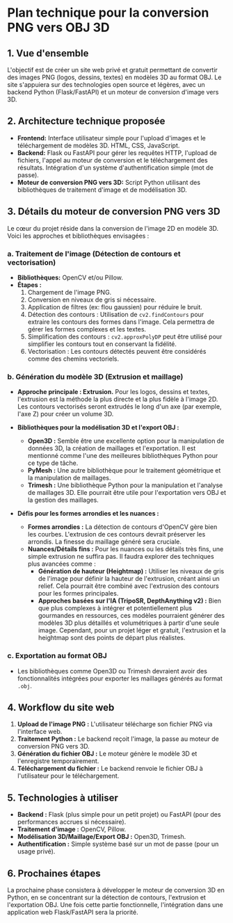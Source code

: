 # Plan technique pour la conversion PNG vers OBJ 3D

## 1. Vue d'ensemble

L'objectif est de créer un site web privé et gratuit permettant de convertir des images PNG (logos, dessins, textes) en modèles 3D au format OBJ. Le site s'appuiera sur des technologies open source et légères, avec un backend Python (Flask/FastAPI) et un moteur de conversion d'image vers 3D.

## 2. Architecture technique proposée

*   **Frontend:** Interface utilisateur simple pour l'upload d'images et le téléchargement de modèles 3D. HTML, CSS, JavaScript.
*   **Backend:** Flask ou FastAPI pour gérer les requêtes HTTP, l'upload de fichiers, l'appel au moteur de conversion et le téléchargement des résultats. Intégration d'un système d'authentification simple (mot de passe).
*   **Moteur de conversion PNG vers 3D:** Script Python utilisant des bibliothèques de traitement d'image et de modélisation 3D.

## 3. Détails du moteur de conversion PNG vers 3D

Le cœur du projet réside dans la conversion de l'image 2D en modèle 3D. Voici les approches et bibliothèques envisagées :

### a. Traitement de l'image (Détection de contours et vectorisation)

*   **Bibliothèques:** OpenCV et/ou Pillow.
*   **Étapes :**
    1.  Chargement de l'image PNG.
    2.  Conversion en niveaux de gris si nécessaire.
    3.  Application de filtres (ex: flou gaussien) pour réduire le bruit.
    4.  Détection des contours : Utilisation de `cv2.findContours` pour extraire les contours des formes dans l'image. Cela permettra de gérer les formes complexes et les textes.
    5.  Simplification des contours : `cv2.approxPolyDP` peut être utilisé pour simplifier les contours tout en conservant la fidélité.
    6.  Vectorisation : Les contours détectés peuvent être considérés comme des chemins vectoriels.

### b. Génération du modèle 3D (Extrusion et maillage)

*   **Approche principale : Extrusion.** Pour les logos, dessins et textes, l'extrusion est la méthode la plus directe et la plus fidèle à l'image 2D. Les contours vectorisés seront extrudés le long d'un axe (par exemple, l'axe Z) pour créer un volume 3D.
*   **Bibliothèques pour la modélisation 3D et l'export OBJ :**
    *   **Open3D :** Semble être une excellente option pour la manipulation de données 3D, la création de maillages et l'exportation. Il est mentionné comme l'une des meilleures bibliothèques Python pour ce type de tâche.
    *   **PyMesh :** Une autre bibliothèque pour le traitement géométrique et la manipulation de maillages.
    *   **Trimesh :** Une bibliothèque Python pour la manipulation et l'analyse de maillages 3D. Elle pourrait être utile pour l'exportation vers OBJ et la gestion des maillages.

*   **Défis pour les formes arrondies et les nuances :**
    *   **Formes arrondies :** La détection de contours d'OpenCV gère bien les courbes. L'extrusion de ces contours devrait préserver les arrondis. La finesse du maillage généré sera cruciale.
    *   **Nuances/Détails fins :** Pour les nuances ou les détails très fins, une simple extrusion ne suffira pas. Il faudra explorer des techniques plus avancées comme :
        *   **Génération de hauteur (Heightmap) :** Utiliser les niveaux de gris de l'image pour définir la hauteur de l'extrusion, créant ainsi un relief. Cela pourrait être combiné avec l'extrusion des contours pour les formes principales.
        *   **Approches basées sur l'IA (TripoSR, DepthAnything v2) :** Bien que plus complexes à intégrer et potentiellement plus gourmandes en ressources, ces modèles pourraient générer des modèles 3D plus détaillés et volumétriques à partir d'une seule image. Cependant, pour un projet léger et gratuit, l'extrusion et la heightmap sont des points de départ plus réalistes.

### c. Exportation au format OBJ

*   Les bibliothèques comme Open3D ou Trimesh devraient avoir des fonctionnalités intégrées pour exporter les maillages générés au format `.obj`.

## 4. Workflow du site web

1.  **Upload de l'image PNG :** L'utilisateur télécharge son fichier PNG via l'interface web.
2.  **Traitement Python :** Le backend reçoit l'image, la passe au moteur de conversion PNG vers 3D.
3.  **Génération du fichier OBJ :** Le moteur génère le modèle 3D et l'enregistre temporairement.
4.  **Téléchargement du fichier :** Le backend renvoie le fichier OBJ à l'utilisateur pour le téléchargement.

## 5. Technologies à utiliser

*   **Backend :** Flask (plus simple pour un petit projet) ou FastAPI (pour des performances accrues si nécessaire).
*   **Traitement d'image :** OpenCV, Pillow.
*   **Modélisation 3D/Maillage/Export OBJ :** Open3D, Trimesh.
*   **Authentification :** Simple système basé sur un mot de passe (pour un usage privé).

## 6. Prochaines étapes

La prochaine phase consistera à développer le moteur de conversion 3D en Python, en se concentrant sur la détection de contours, l'extrusion et l'exportation OBJ. Une fois cette partie fonctionnelle, l'intégration dans une application web Flask/FastAPI sera la priorité.
